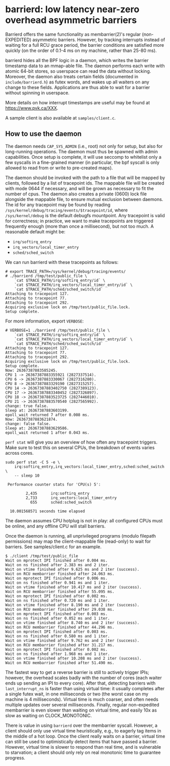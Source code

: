 barrierd: low latency near-zero overhead asymmetric barriers
============================================================

Barrierd offers the same functionality as membarrier(2)'s regular
(non-EXPEDITED) asymmetric barriers.  However, by tracking interrupts
instead of waiting for a full RCU grace period, the barrier conditions
are satisfied more quickly (on the order of 0.1-4 ms on my machine,
rather than 25-80 ms).

barrierd hides all the BPF logic in a daemon, which writes the barrier
timestamp data to an mmap-able file.  The daemon performs each write
with atomic 64-bit stores, so userspace can read the data without
locking. Moreover, the daemon also treats certain fields (documented
in `include/barrierd.h`) as futex words, and wakes up all waiters on
any change to these fields.  Applications are thus able to wait for a
barrier without spinning in userspace.

More details on how interrupt timestamps are useful may be found at
https://www.pvk.ca/XXX.

A sample client is also available at `samples/client.c`.

How to use the daemon
---------------------

The daemon needs `CAP_SYS_ADMIN` (i.e., root) not only for setup, but
also for long-running operations.  The daemon must thus be spawned
with admin capabilities.  Once setup is complete, it will use seccomp
to whitelist only a few syscalls in a fine-grained manner (in
particular, the bpf syscall is only allowed to read from or write to
pre-created maps).

The daemon should be invoked with the path to a file that will be
mapped by clients, followed by a list of tracepoint ids.  The mappable
file will be created with mode 0644 if necessary, and will be grown as
necessary to fit the number of cpus. The daemon also creates a private
(0600) lock file alongside the mappable file, to ensure mutual
exclusion between daemons.  The id for any tracepoint may be found by
reading `/sys/kernel/debug/tracing/events/$tracepoint/id`, 
where `/sys/kernel/debug` is the default debugfs mountpoint.  Any
tracepoint is valid for correctness; in practice, we want to make
tracepoints are triggered frequently enough (more than once a
millisecond), but not too much.  A reasonable default might be:

* `irq/softirq_entry`
* `irq_vectors/local_timer_entry`
* `sched/sched_switch`

We can run barrierd with these tracepoints as follows:

    # export TRACE_PATH=/sys/kernel/debug/tracing/events/
    # ./barrierd /tmp/test/public_file \
        `cat $TRACE_PATH/irq/softirq_entry/id` \
        `cat $TRACE_PATH/irq_vectors/local_timer_entry/id` \
        `cat $TRACE_PATH/sched/sched_switch/id`
    Attaching to tracepoint 127.
    Attaching to tracepoint 77.
    Attaching to tracepoint 292.
    Acquiring exclusive lock on /tmp/test/public_file.lock.
    Setup complete.

For more information, export `VERBOSE`:

    # VERBOSE=1 ./barrierd /tmp/test/public_file \
        `cat $TRACE_PATH/irq/softirq_entry/id` \
        `cat $TRACE_PATH/irq_vectors/local_timer_entry/id` \
        `cat $TRACE_PATH/sched/sched_switch/id`
    Attaching to tracepoint 127.
    Attaching to tracepoint 77.
    Attaching to tracepoint 292.
    Acquiring exclusive lock on /tmp/test/public_file.lock.
    Setup complete.
    Now: 26367387883585245.
    CPU 1 -> 26367387883355921 (2827337514).
    CPU 6 -> 26367387883330067 (2827316280).
    CPU 8 -> 26367387883329190 (2827315257).
    CPU 14 -> 26367387883402750 (2827389123).
    CPU 17 -> 26367387883340452 (2827326897).
    CPU 18 -> 26367387883523725 (2827446010).
    CPU 21 -> 26367387883570540 (2827565992).
    change: true false.
    Sleep at: 26367387883603199.
    epoll_wait returned 7 after 0.008 ms.
    Now: 26367387883621874.
    change: false false.
    Sleep at: 26367387883629586.
    epoll_wait returned 1 after 0.043 ms.

`perf stat` will give you an overview of how often any tracepoint
triggers. Make sure to test this on several CPUs, the breakdown of
events varies across cores.

    sudo perf stat -C 5 -e \
        irq:softirq_entry,irq_vectors:local_timer_entry,sched:sched_switch \
        -- sleep 10

     Performance counter stats for 'CPU(s) 5':

             2,435      irq:softirq_entry
             2,733      irq_vectors:local_timer_entry
               655      sched:sched_switch

      10.001568571 seconds time elapsed

The daemon assumes CPU hotplug is not in play: all configured CPUs
must be online, and any offline CPU will stall barriers.

Once the daemon is running, all unprivileged programs (modulo filepath
permissions) may map the client-mappable file (read-only) to wait for
barriers.  See samples/client.c for an example.


    $ ./client /tmp/test/public_file
    Wait on mprotect IPI finished after 0.004 ms.
    Wait on ns finished after 2.383 ms and 2 iter.
    Wait on vtime finished after 9.625 ms and 2 iter (success).
    Wait on RCU membarrier finished after 24.063 ms.
    Wait on mprotect IPI finished after 0.006 ms.
    Wait on ns finished after 0.941 ms and 1 iter.
    Wait on vtime finished after 10.417 ms and 2 iter (success).
    Wait on RCU membarrier finished after 55.095 ms.
    Wait on mprotect IPI finished after 0.002 ms.
    Wait on ns finished after 0.720 ms and 1 iter.
    Wait on vtime finished after 8.190 ms and 2 iter (success).
    Wait on RCU membarrier finished after 29.038 ms.
    Wait on mprotect IPI finished after 0.003 ms.
    Wait on ns finished after 0.052 ms and 1 iter.
    Wait on vtime finished after 8.740 ms and 2 iter (success).
    Wait on RCU membarrier finished after 44.296 ms.
    Wait on mprotect IPI finished after 0.003 ms.
    Wait on ns finished after 0.580 ms and 1 iter.
    Wait on vtime finished after 9.762 ms and 2 iter (success).
    Wait on RCU membarrier finished after 31.217 ms.
    Wait on mprotect IPI finished after 0.002 ms.
    Wait on ns finished after 1.968 ms and 1 iter.
    Wait on vtime finished after 10.208 ms and 2 iter (success).
    Wait on RCU membarrier finished after 51.490 ms.

The fastest way to get a reverse barrier is still to actively trigger
IPIs; however, the overhead scales badly with the number of cores
(each waiter ends up sending an IPI to every core).  After that,
detecting barriers with `last_interrupt_ns` is faster than using
virtual time: it usually completes after a single futex wait, in one
milliseconds or two (the worst case on my machine is 4 milliseconds).
Virtual time is much coarser, and often needs multiple updates over
several milliseconds.  Finally, regular non-expedited membarrier is
even slower than waiting on virtual time, and easily 10x as slow as
waiting on CLOCK_MONOTONIC.

There is value in using `barrierd` over the membarrier syscall.
However, a client should only use virtual time heuristically, e.g., to
eagerly tag items in the middle of a hot loop.  Once the client really
waits on a barrier, virtual time can still be used to optimistically
detect items that have passed a barrier. However, virtual time is
slower to respond than real time, and is vulnerable to starvation; a
client should only rely on real monotonic time to guarantee progress.
